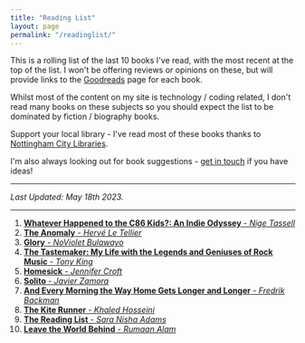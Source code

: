 ```yaml
---
title: "Reading List"
layout: page
permalink: "/readinglist/"
---
```

<div class="container">
    <div class="row">
        <div class="col-md-12">
            <p>This is a rolling list of the last 10 books I've read, with the most recent at the top of the list.  I won't be offering reviews or opinions on these, but will provide links to the <a href="https://www.goodreads.com/" target="_blank">Goodreads</a> page for each book.</p>
            <p>Whilst most of the content on my site is technology / coding related, I don't read many books on these subjects so you should expect the list to be dominated by fiction / biography books.</p>
            <p>Support your local library - I've read most of these books thanks to <a href="https://www.nottinghamcitylibraries.co.uk/" target="_blank">Nottingham City Libraries</a>.</p>
            <p>I'm also always looking out for book suggestions - <a href="/contact">get in touch</a> if you have ideas!</p>
            <hr/>
            <p><i>Last Updated: May 18th 2023.</i></p>
            <hr/>
            <ol>    
              <li><a href="https://www.goodreads.com/book/show/60865419-whatever-happened-to-the-c86-kids" target="_blank"><b>Whatever Happened to the C86 Kids?: An Indie Odyssey</b> - <i>Nige Tassell</i></a></li>
              <li><a href="https://www.goodreads.com/book/show/56920684-the-anomaly" target="_blank"><b>The Anomaly</b> - <i>Hervé Le Tellier</i></a></li>
              <li><a href="https://www.goodreads.com/book/show/58491879-glory" target="_blank"><b>Glory</b> - <i>NoViolet Bulawayo</i></a></li>
              <li><a href="https://www.goodreads.com/book/show/61259330-the-tastemaker" target="_blank"><b>The Tastemaker: My Life with the Legends and Geniuses of Rock Music</b> - <i>Tony King</i></a></li>
              <li><a href="https://www.goodreads.com/book/show/43531017-homesick" target="_blank"><b>Homesick</b> - <i>Jennifer Croft</i></a></li>
              <li><a href="https://www.goodreads.com/book/show/59900688-solito" target="_blank"><b>Solito</b> - <i>Javier Zamora</i></a></li>                      
              <li><a href="https://www.goodreads.com/book/show/31373633-and-every-morning-the-way-home-gets-longer-and-longer" target="_blank"><b>And Every Morning the Way Home Gets Longer and Longer</b> - <i>Fredrik Backman</i></a></li>
              <li><a href="https://www.goodreads.com/book/show/77203.The_Kite_Runner" target="_blank"><b>The Kite Runner</b> - <i>Khaled Hosseini</i></a></li>
              <li><a href="https://www.goodreads.com/book/show/55276648-the-reading-list" target="_blank"><b>The Reading List</b> - <i>Sara Nisha Adams</i></a></li>
              <li><a href="https://www.goodreads.com/book/show/50358031-leave-the-world-behind" target="_blank"><b>Leave the World Behind</b> - <i>Rumaan Alam</i></a></li>
            </ol>
         </div>
   </div>
</div>
